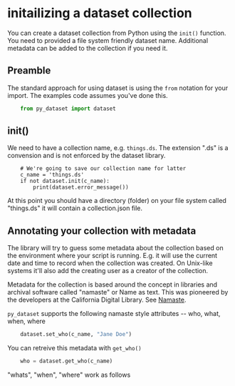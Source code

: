 
# initailizing a dataset collection

You can create a dataset collection from Python using the `init()`
function.  You need to provided a file system friendly dataset name.
Additional metadata can be added to the collection if you need it.

## Preamble

The standard approach for using dataset is using the `from`
notation for your import.  The examples code assumes you've
done this.

```python
    from py_dataset import dataset
```


## init()

We need to have a collection name, e.g. `things.ds`. The extension
".ds" is a convension and is not enforced by the dataset library.

```
    # We're going to save our collection name for latter
    c_name = 'things.ds' 
    if not dataset.init(c_name):
        print(dataset.error_message())
```

At this point you should have a directory (folder) on your file
system called "things.ds" it will contain a collection.json file.

## Annotating your collection with metadata

The library will try to guess some metadata about the collection
based on the environment where your script is running. E.g. 
it will use the current date and time to record when the collection
was created. On Unix-like systems it'll also add the creating
user as a creator of the collection.

Metadata for the collection is based around the concept in
libraries and archival software called "namaste" or Name as text.
This was pioneered by the developers at the California Digital Library.
See [Namaste](https://confluence.ucop.edu/display/Curation/Namaste).

`py_dataset` supports the following namaste style attributes --
who, what, when, where

```python
    dataset.set_who(c_name, "Jane Doe")
```

You can retreive this metadata with `get_who()`

```python
    who = dataset.get_who(c_name)
```

"whats", "when", "where" work as follows

